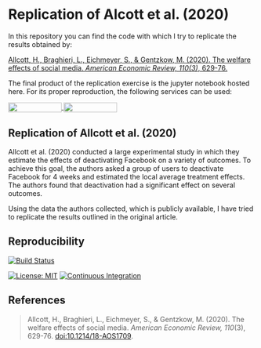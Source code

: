 # Replication of Alcott et al. (2020)

In this repository you can find the code with which I try to replicate the
results obtained by:

[Allcott, H., Braghieri, L., Eichmeyer, S., & Gentzkow, M. (2020). The welfare effects of social media. *American Economic Review, 110(3)*, 629-76.](https://www.aeaweb.org/articles?id=10.1257/aer.20190658)

The final product of the replication exercise is the jupyter notebook hosted here.   For its proper reproduction, the following services can be used:  
  

<a href="https://nbviewer.jupyter.org/github/HumanCapitalAnalysis/microeconometrics-course-project-feauazmu/blob/master/replication_notebook.ipynb"
   target="_parent">
   <img align="center"
  src="https://raw.githubusercontent.com/jupyter/design/master/logos/Badges/nbviewer_badge.png"
      width="109" height="20">
</a>
<a href="https://mybinder.org/v2/gh/HumanCapitalAnalysis/microeconometrics-course-project-feauazmu/master?filepath=replication_notebook.ipynb"
    target="_parent">
    <img align="center"
       src="https://mybinder.org/badge_logo.svg"
       width="109" height="20">
</a>

## Replication of Allcott et al. (2020)
  
Allcott et al. (2020) conducted a large experimental study in which they estimate the effects of deactivating Facebook on a variety of outcomes.  To achieve this goal, the authors asked a group of users to deactivate Facebook for 4 weeks and estimated the local average treatment effects.  The authors found that deactivation had a significant effect on several outcomes.  
  
Using the data the authors collected, which is publicly available, I have tried to replicate the results outlined in the original article.


## Reproducibility

[![Build Status](https://travis-ci.org/HumanCapitalAnalysis/microeconometrics-course-project-feauazmu.svg?branch=master)](https://travis-ci.org/HumanCapitalAnalysis/microeconometrics-course-project-feauazmu)

[![License: MIT](https://img.shields.io/badge/License-MIT-blue.svg)](https://github.com/HumanCapitalAnalysis/microeconometrics-course-project-feauazmu/blob/master/LICENSE)
[![Continuous Integration](https://github.com/HumanCapitalAnalysis/microeconometrics-course-project-feauazmu/workflows/Continuous%20Integration/badge.svg)](https://github.com/HumanCapitalAnalysis/microeconometrics-course-project-feauazmu/actions)

## References
> Allcott, H., Braghieri, L., Eichmeyer, S., & Gentzkow, M. (2020). The welfare effects of social media. *American Economic Review, 110*(3), 629-76. [doi:10.1214/18-AOS1709](https://doi.org/10.1214%2F18-AOS1709).

